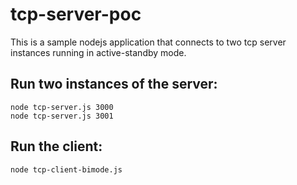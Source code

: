 # tcp-server-poc

This is a sample nodejs application that connects to two tcp server instances running in active-standby mode.

## Run two instances of the server:
````
node tcp-server.js 3000
node tcp-server.js 3001
````

## Run the client:
````
node tcp-client-bimode.js
````



